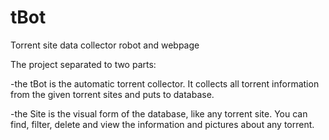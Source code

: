 # tBot
Torrent site data collector robot and webpage

The project separated to two parts:

-the tBot is the automatic torrent collector. It collects all torrent information from the given torrent sites and puts to database.

-the Site is the visual form of the database, like any torrent site. You can find, filter, delete and view the information and pictures about any torrent.
